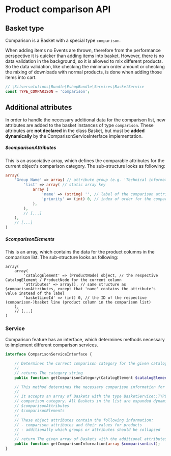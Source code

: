 # Product comparison API

## Basket type

Comparison is a Basket with a special type `comparison`. 

When adding items no Events are thrown, therefore from the performance perspective it is quicker than adding items into basket. However, there is no data validation in the background, so it is allowed to mix different products. So the data validation, like checking the minimum order amount or checking the mixing of downloads with normal products, is done when adding those items into cart.

``` php
// \Silversolutions\Bundle\EshopBundle\Services\BasketService
const TYPE_COMPARISON = 'comparison';
```

## Additional attributes

In order to handle the necessary additional data for the comparison list, new attributes are added to the basket instances of type `comparison`. These attributes are **not declared** in the class Basket, but must be **added dynamically** by the ComparisonServiceInterface implementation.

##### $comparisonAttributes

This is an associative array, which defines the comparable attributes for the current object's comparison category. The sub-structure looks as following:

``` php
array(
    'Group Name' => array( // attribute group (e.g. 'Technical information')
        'list' => array( // static array key
            array (
                'name' => (string) '', // label of the comparison attribute
                'priority' => (int) 0, // index of order for the comparison attribute list
            ),
        ),
        // [...]
    ),
    // [...]
)
```

##### $comparisonElements

 This is an array, which contains the data for the product columns in the comparison list. The sub-structure looks as following:

``` 
array(
    array(
        'catalogElement' => (ProductNode) object, // the respective CatalogElement / ProductNode for the current column
        'attributes' => array(), // same structure as $comparisonAttributes, except that 'name' contains the attribute's value instead of the label
        'basketLineId' => (int) 0, // the ID of the respective (comparison-)basket line (product column in the comparison list)
    ),
    // [...]
)
```

### Service

Comparison feature has an interface, which determines methods necessary to implement different comparison services. 

``` php
interface ComparisonServiceInterface {

    // Determines the correct comparison category for the given catalog element.
    //
    // returns The category string
    public function getComparisonCategory(CatalogElement $catalogElement);

    // This method determines the necessary comparison information for every given comparison category.
    //
    // It accepts an array of Baskets with the type BasketService::TYPE_COMPARISON. Every basket represents one
    // comparison category. All Baskets in the list are expanded dynamically by additional object attributes:
    // $comparisonAttributes
    // $comparisonElements
    // 
    // These object attributes contain the following information:
    // - comparison attributes and their values for products
    // - additionally which groups or attributes should be collapsed
    //
    // return The given array of Baskets with the additional attributes.
    public function getComparisonInformation(array $comparisonList);
}
```
